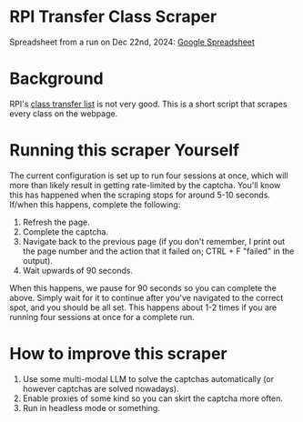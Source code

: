 # RPI Transfer Class Scraper

Spreadsheet from a run on Dec 22nd, 2024: [Google Spreadsheet](https://docs.google.com/spreadsheets/d/1ufciRyXItZgLiQv5-lFR-pyhxhZX8vUkGVVRPe9WTIE/edit?usp=sharing)

# Background
RPI's [class transfer list](https://tes.collegesource.com/publicview/TES_publicview01.aspx?rid=f080a477-bff8-46df-a5b2-25e9affdd4ed&aid=27b576bb-cd07-4e57-84d0-37475fde70ce) is not very good. This is a short script that scrapes every class on the webpage.

# Running this scraper Yourself
The current configuration is set up to run four sessions at once, which will more than likely result in getting rate-limited by the captcha. You'll know this has happened when the scraping stops for around 5-10 seconds. If/when this happens, complete the following:
1. Refresh the page.
2. Complete the captcha.
3. Navigate back to the previous page (if you don't remember, I print out the page number and the action that it failed on; CTRL + F "failed" in the output).
4. Wait upwards of 90 seconds.

When this happens, we pause for 90 seconds so you can complete the above. Simply wait for it to continue after you've navigated to the correct spot, and you should be all set. This happens about 1-2 times if you are running four sessions at once for a complete run.

# How to improve this scraper
1. Use some multi-modal LLM to solve the captchas automatically (or however captchas are solved nowadays).
2. Enable proxies of some kind so you can skirt the captcha more often.
3. Run in headless mode or something.
